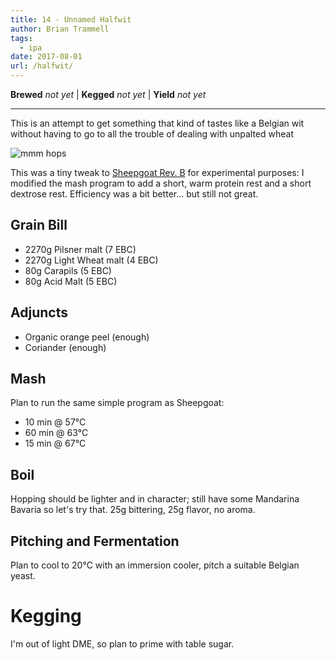 ```yaml
---
title: 14 - Unnamed Halfwit
author: Brian Trammell
tags:
  - ipa
date: 2017-08-01
url: /halfwit/
---
```


**Brewed** *not yet* | **Kegged** *not yet* | **Yield** *not yet*
- - -

This is an attempt to get something that kind of tastes like a Belgian wit without having to go to all the trouble of dealing with unpalted wheat

![mmm hops](/img/sheepgoat-baa-brewing.jpg)

This was a tiny tweak to [Sheepgoat Rev. B](/sheepgoat-b/) for experimental
purposes: I modified the mash program to add a short, warm protein rest and a
short dextrose rest. Efficiency was a bit better... but still not great.

## Grain Bill

- 2270g Pilsner malt (7 EBC)
- 2270g Light Wheat malt (4 EBC)
- 80g Carapils (5 EBC)
- 80g Acid Malt (5 EBC)

## Adjuncts

- Organic orange peel (enough)
- Coriander (enough)

## Mash

Plan to run the same simple program as Sheepgoat:

- 10 min @ 57&deg;C
- 60 min @ 63&deg;C 
- 15 min @ 67&deg;C

## Boil

Hopping should be lighter and in character; still have some Mandarina Bavaria so let's try that. 25g bittering, 25g flavor, no aroma.

## Pitching and Fermentation

Plan to cool to 20&deg;C with an immersion cooler, pitch a suitable Belgian yeast.

# Kegging

I'm out of light DME, so plan to prime with table sugar.
